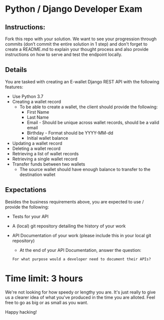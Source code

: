 # Python / Django Developer Exam

## Instructions:
Fork this repo with your solution. We want to see your progression through commits (don’t commit the entire solution in 1 step) and don't forget to create a README.md to explain your thought process and also provide instructions on how to serve and test the endpoint locally.

## Details  
You are tasked with creating an E-wallet Django REST API with the following features:
- Use Python 3.7
- Creating a wallet record
  - To be able to create a wallet, the client should provide the following:
    - First Name
    - Last Name
    - Email - Should be unique across wallet records, should be a valid email
    - Birthday - Format should be YYYY-MM-dd
    - Initial wallet balance
- Updating a wallet record
- Deleting a wallet record
- Retrieving a list of wallet records
- Retrieving a single wallet record
- Transfer funds between two wallets
  - The source wallet should have enough balance to transfer to the destination wallet
  
## Expectations

Besides the business requirements above, you are expected to use / provide the following:
- Tests for your API
- A (local) git repository detailing the history of your work
- API Documentation of your work (please include this in your local git repository)
  - At the end of your API Documentation, answer the question:
  
  `For what purpose would a developer need to document their APIs?`


# Time limit: 3 hours
We're not looking for how speedy or lengthy you are. It's just really to give us a clearer idea of what you've produced in the time you are alloted. Feel free to go as big or as small as you want.

Happy hacking! 
